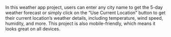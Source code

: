 In this weather app project, users can enter any city name to get the 5-day weather forecast or simply click on the “Use Current Location” button to get their current location’s weather details, including temperature, wind speed, humidity, and more. This project is also mobile-friendly, which means it looks great on all devices.